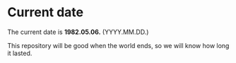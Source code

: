 # Current date

The current date is **1982.05.06.** (YYYY.MM.DD.)

This repository will be good when the world ends, so we will know how long it lasted.